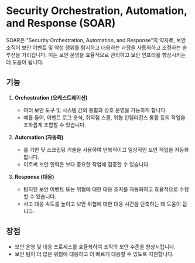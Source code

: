 # Security Orchestration, Automation, and Response (SOAR)

SOAR은 "Security Orchestration, Automation, and Response"의 약자로, 보안 조직이 보안 이벤트 및 악성 행위를 탐지하고 대응하는 과정을 자동화하고 조정하는 솔루션을 가리킵니다. 이는 보안 운영을 효율적으로 관리하고 보안 인프라를 향상시키는 데 도움이 됩니다.

## 기능

1. **Orchestration (오케스트레이션)**
   - 여러 보안 도구 및 시스템 간의 통합과 상호 운영을 가능하게 합니다.
   - 예를 들어, 이벤트 로그 분석, 취약점 스캔, 위협 인텔리전스 통합 등의 작업을 조화롭게 조합할 수 있습니다.

2. **Automation (자동화)**
   - 룰 기반 및 스크립팅 기술을 사용하여 반복적이고 일상적인 보안 작업을 자동화합니다.
   - 이로써 보안 인력은 보다 중요한 작업에 집중할 수 있습니다.

3. **Response (대응)**
   - 탐지된 보안 이벤트 또는 위협에 대한 대응 조치를 자동화하고 효율적으로 수행할 수 있습니다.
   - 사고 대응 속도를 높이고 보안 위협에 대한 대응 시간을 단축하는 데 도움이 됩니다.

## 장점
- 보안 운영 및 대응 프로세스를 효율화하여 조직의 보안 수준을 향상시킵니다.
- 보안 팀이 더 많은 위협에 대응하고 더 빠르게 대응할 수 있도록 지원합니다.
